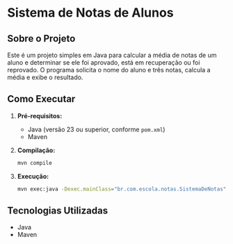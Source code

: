 # Sistema de Notas de Alunos

## Sobre o Projeto

Este é um projeto simples em Java para calcular a média de notas de um aluno e determinar se ele foi aprovado, está em recuperação ou foi reprovado. O programa solicita o nome do aluno e três notas, calcula a média e exibe o resultado.

## Como Executar

1.  **Pré-requisitos:**
    *   Java (versão 23 ou superior, conforme `pom.xml`)
    *   Maven

2.  **Compilação:**
    ```bash
    mvn compile
    ```

3.  **Execução:**
    ```bash
    mvn exec:java -Dexec.mainClass="br.com.escola.notas.SistemaDeNotas"
    ```

## Tecnologias Utilizadas

*   Java
*   Maven